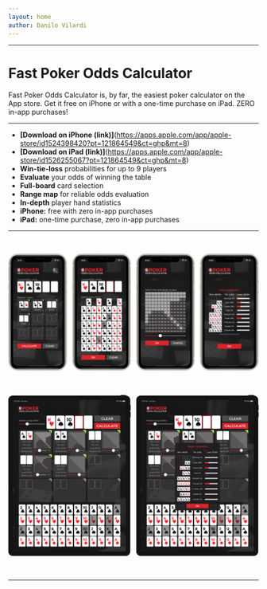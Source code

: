 ```yaml
---
layout: home
author: Danilo Vilardi
---
```


----

# Fast Poker Odds Calculator

Fast Poker Odds Calculator is, by far, the easiest poker calculator on the App store. Get it free on iPhone or with a one-time purchase on iPad. ZERO in-app purchases!

----

* **[Download on iPhone (link)]**(https://apps.apple.com/app/apple-store/id1524398420?pt=121864549&ct=ghp&mt=8)
* **[Download on iPad (link)]**(https://apps.apple.com/app/apple-store/id1526255067?pt=121864549&ct=ghp&mt=8)
* **Win-tie-loss** probabilities for up to 9 players
* **Evaluate** your odds of winning the table
* **Full-board** card selection
* **Range map** for reliable odds evaluation
* **In-depth** player hand statistics
* **iPhone:** free with zero in-app purchases
* **iPad:** one-time purchase, zero in-app purchases

----

<br>

![](/assets/HomePage/iPhoneAppScreens.png)

<br>

![](/assets/HomePage/iPadAppScreens.png)

<br>

----


